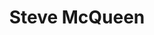 ---
title: Steve McQueen
category: paintings
series: simple
year: 2012
image: steve4.jpg
size: 
materials: oil on canvas
---